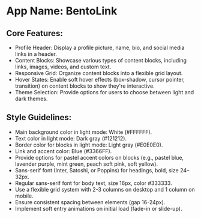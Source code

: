 # **App Name**: BentoLink

## Core Features:

- Profile Header: Display a profile picture, name, bio, and social media links in a header.
- Content Blocks: Showcase various types of content blocks, including links, images, videos, and custom text.
- Responsive Grid: Organize content blocks into a flexible grid layout.
- Hover States: Enable soft hover effects (box-shadow, cursor pointer, transition) on content blocks to show they're interactive.
- Theme Selection: Provide options for users to choose between light and dark themes.

## Style Guidelines:

- Main background color in light mode: White (#FFFFFF).
- Text color in light mode: Dark gray (#121212).
- Border color for blocks in light mode: Light gray (#E0E0E0).
- Link and accent color: Blue (#3366FF).
- Provide options for pastel accent colors on blocks (e.g., pastel blue, lavender purple, mint green, peach soft pink, soft yellow).
- Sans-serif font (Inter, Satoshi, or Poppins) for headings, bold, size 24–32px.
- Regular sans-serif font for body text, size 16px, color #333333.
- Use a flexible grid system with 2-3 columns on desktop and 1 column on mobile.
- Ensure consistent spacing between elements (gap 16-24px).
- Implement soft entry animations on initial load (fade-in or slide-up).